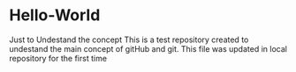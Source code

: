 # Hello-World
Just to Undestand the concept
This is a test repository created to undestand the main concept of gitHub and git.
This file was updated in local repository for the first time
